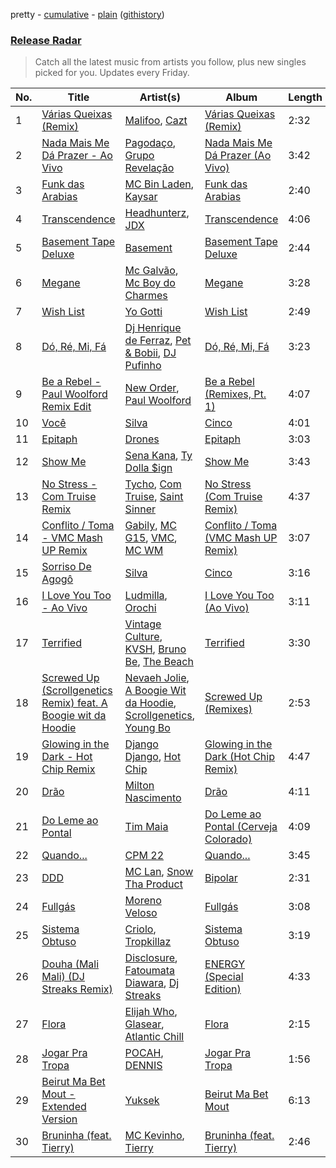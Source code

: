 pretty - [cumulative](https://github.com/nikolasrangel/spotify-playlist-archive/blob/master/playlists/cumulative/Release%20Radar.md) - [plain](https://github.com/nikolasrangel/spotify-playlist-archive/blob/master/playlists/plain/37i9dQZEVXbglbQ6bSs7m0) ([githistory](https://github.githistory.xyz/nikolasrangel/spotify-playlist-archive/blob/master/playlists/plain/37i9dQZEVXbglbQ6bSs7m0))

### [Release Radar](https://open.spotify.com/playlist/37i9dQZEVXbglbQ6bSs7m0)

> Catch all the latest music from artists you follow, plus new singles picked for you. Updates every Friday.

| No. | Title | Artist(s) | Album | Length |
|---|---|---|---|---|
| 1 | [Várias Queixas (Remix)](https://open.spotify.com/track/1GThrHo1eJgmO8hT3v1Oc7) | [Malifoo](https://open.spotify.com/artist/6Mt8or6ZkKPJSSECpY7Pu5), [Cazt](https://open.spotify.com/artist/66KMR938PcmbSkHzZzW6Gg) | [Várias Queixas (Remix)](https://open.spotify.com/album/3jq5Zd42igYRaypTQNJc0L) | 2:32 |
| 2 | [Nada Mais Me Dá Prazer - Ao Vivo](https://open.spotify.com/track/5qivmyVGhR4rO0dKi9qVF5) | [Pagodaço](https://open.spotify.com/artist/55Y9oLW1nECGHXdoymPdw1), [Grupo Revelação](https://open.spotify.com/artist/7yQrcdkLdBAkV7yY9fF2Hw) | [Nada Mais Me Dá Prazer (Ao Vivo)](https://open.spotify.com/album/7wXXtyLbHDoEHBJYqFXvYs) | 3:42 |
| 3 | [Funk das Arabias](https://open.spotify.com/track/5XddCkgOIjxZBXdvp3TxsJ) | [MC Bin Laden](https://open.spotify.com/artist/2PC0CLpUsoEQPNIZKg2ZX0), [Kaysar](https://open.spotify.com/artist/2gXf95vJUMIJcGBRKTdJH5) | [Funk das Arabias](https://open.spotify.com/album/6v4jAV1lvb9WyQCO6An8lP) | 2:40 |
| 4 | [Transcendence](https://open.spotify.com/track/0VcaIiu2GUYoKgBzzfFOeb) | [Headhunterz](https://open.spotify.com/artist/6C0KWmCdqrLU2LzzWBPbOy), [JDX](https://open.spotify.com/artist/4j1Br3T2yrQIWd7LUip8t4) | [Transcendence](https://open.spotify.com/album/6OmrOHP2MqGfwzf9kh59WS) | 4:06 |
| 5 | [Basement Tape Deluxe](https://open.spotify.com/track/6oAuOmZFiijCwAH1XnLww1) | [Basement](https://open.spotify.com/artist/4cEoNcoS117HyBN6rjNAHK) | [Basement Tape Deluxe](https://open.spotify.com/album/5XJHabX25Iutwu8IAbG0V2) | 2:44 |
| 6 | [Megane](https://open.spotify.com/track/4N2WVs6BB6ggSJI1T5aVhX) | [Mc Galvão](https://open.spotify.com/artist/3du8cGDfZFCt334hHiqpnQ), [Mc Boy do Charmes](https://open.spotify.com/artist/3qgj5Npmnn5JSDmbeDAtzH) | [Megane](https://open.spotify.com/album/4NxXF3olLIrGNIFWpZuaWG) | 3:28 |
| 7 | [Wish List](https://open.spotify.com/track/1fDxt3gDX8KHUc30DS47Fo) | [Yo Gotti](https://open.spotify.com/artist/6Ha4aES39QiVjR0L2lwuwq) | [Wish List](https://open.spotify.com/album/1xBjO2S2f2IdIxfaaYT8uy) | 2:49 |
| 8 | [Dó, Ré, Mi, Fá](https://open.spotify.com/track/5aNh8wMU5txHtjPKBil2IP) | [Dj Henrique de Ferraz](https://open.spotify.com/artist/5crFHCCb7j1zkIiIUpN2In), [Pet & Bobii](https://open.spotify.com/artist/2lJQn1DHF1ipwxytJBMljq), [DJ Pufinho](https://open.spotify.com/artist/0qX03yTb9GWo2950nCuwi6) | [Dó, Ré, Mi, Fá](https://open.spotify.com/album/2ZWIRn23SqqOdNFtg4c0hz) | 3:23 |
| 9 | [Be a Rebel - Paul Woolford Remix Edit](https://open.spotify.com/track/4yl2X4X4Ba2cjueoSYCmnw) | [New Order](https://open.spotify.com/artist/0yNLKJebCb8Aueb54LYya3), [Paul Woolford](https://open.spotify.com/artist/4CA8PTrbq1l5IgyvBA2JSV) | [Be a Rebel (Remixes, Pt. 1)](https://open.spotify.com/album/0wk0xenFnsOi4iJBK49hYg) | 4:07 |
| 10 | [Você](https://open.spotify.com/track/7e55kr3zDlXRX2CpLncONz) | [Silva](https://open.spotify.com/artist/50sftj2oW2iBviA6RkTzsz) | [Cinco](https://open.spotify.com/album/6DqXBagxY611pulprabgLw) | 4:01 |
| 11 | [Epitaph](https://open.spotify.com/track/2f7f7JiH5tElV1CxPDpuDD) | [Drones](https://open.spotify.com/artist/0GZkYbJkke2SkmdLdtuPUB) | [Epitaph](https://open.spotify.com/album/3bHTFqQeUE1l6sr3XZS90s) | 3:03 |
| 12 | [Show Me](https://open.spotify.com/track/65TihbFnmKqBVeYZV3hPfi) | [Sena Kana](https://open.spotify.com/artist/1owTbtKKynCGuEtxY6rcUm), [Ty Dolla $ign](https://open.spotify.com/artist/7c0XG5cIJTrrAgEC3ULPiq) | [Show Me](https://open.spotify.com/album/6tg68BPdnnqwQYHN2MiAuk) | 3:43 |
| 13 | [No Stress - Com Truise Remix](https://open.spotify.com/track/6jVRo9RVXRvMoTFMFNyWAb) | [Tycho](https://open.spotify.com/artist/5oOhM2DFWab8XhSdQiITry), [Com Truise](https://open.spotify.com/artist/2wouN3QXejYa5tKetYdcVX), [Saint Sinner](https://open.spotify.com/artist/0DoWlk1NzQp1VWVFtZOb8Y) | [No Stress (Com Truise Remix)](https://open.spotify.com/album/4PxQ8NhQVkXAIM8ihp84v3) | 4:37 |
| 14 | [Conflito / Toma - VMC Mash UP Remix](https://open.spotify.com/track/4NQLj13bJTfDzap84Ep5eP) | [Gabily](https://open.spotify.com/artist/5DIR6IADBl1MixJ75bNvAz), [MC G15](https://open.spotify.com/artist/3Nipsl6GVwwGyeAk0J29C6), [VMC](https://open.spotify.com/artist/6rA3wvD2kHf18YOx1qz2xk), [MC WM](https://open.spotify.com/artist/14D0I0RYqvIorkPL2EWoQh) | [Conflito / Toma (VMC Mash UP Remix)](https://open.spotify.com/album/4tJdM3ahYqnFqAgBLCU7Pr) | 3:07 |
| 15 | [Sorriso De Agogô](https://open.spotify.com/track/7u3KCKZyI2yCzZ0nTqIw2K) | [Silva](https://open.spotify.com/artist/50sftj2oW2iBviA6RkTzsz) | [Cinco](https://open.spotify.com/album/6DqXBagxY611pulprabgLw) | 3:16 |
| 16 | [I Love You Too - Ao Vivo](https://open.spotify.com/track/0IDRN0vpnXuofJQH9erZ71) | [Ludmilla](https://open.spotify.com/artist/3CDoRporvSjdzTrm99a3gi), [Orochi](https://open.spotify.com/artist/3rfM2cGqF6DB0kUyytMkXx) | [I Love You Too (Ao Vivo)](https://open.spotify.com/album/091a2pVelHv9QZtfn6LsBa) | 3:11 |
| 17 | [Terrified](https://open.spotify.com/track/1l9gVSPDoWh7jQ89Ad2HIn) | [Vintage Culture](https://open.spotify.com/artist/28uJnu5EsrGml2tBd7y8ts), [KVSH](https://open.spotify.com/artist/2uGKgNuq7MnKksXiSO6HjB), [Bruno Be](https://open.spotify.com/artist/37UXlMGND0Tr7Su43RxHQ0), [The Beach](https://open.spotify.com/artist/6xqpdCiMM646Q6nAD5n3vO) | [Terrified](https://open.spotify.com/album/6j2OZfXSaU9B1a104EwgCS) | 3:30 |
| 18 | [Screwed Up (Scrollgenetics Remix) feat. A Boogie wit da Hoodie](https://open.spotify.com/track/6XTAXOlKJcY2ouaIToykBj) | [Nevaeh Jolie](https://open.spotify.com/artist/2dJ653MsVAaU898QN32fdM), [A Boogie Wit da Hoodie](https://open.spotify.com/artist/31W5EY0aAly4Qieq6OFu6I), [Scrollgenetics](https://open.spotify.com/artist/5Y1BVtu3goSwPHXtFVTKWP), [Young Bo](https://open.spotify.com/artist/5g9Z4rvzvFBAPvKbesIBTS) | [Screwed Up (Remixes)](https://open.spotify.com/album/57Sklj72CaEGet9l1AWzgi) | 2:53 |
| 19 | [Glowing in the Dark - Hot Chip Remix](https://open.spotify.com/track/12vg3cRWWsQcLk8btrES4E) | [Django Django](https://open.spotify.com/artist/2ARO60gI5do88ho6azmzab), [Hot Chip](https://open.spotify.com/artist/37uLId6Z5ZXCx19vuruvv5) | [Glowing in the Dark (Hot Chip Remix)](https://open.spotify.com/album/73J0jwsmWyhBaO0kG0uxCf) | 4:47 |
| 20 | [Drão](https://open.spotify.com/track/6BMzeMqNHmMtU5ucEWvbW9) | [Milton Nascimento](https://open.spotify.com/artist/3Bnq7jiU506HcPjRgQ43TM) | [Drão](https://open.spotify.com/album/0sM5ck5n1eDeg6ek2rUOex) | 4:11 |
| 21 | [Do Leme ao Pontal](https://open.spotify.com/track/3cqPBXDUQ0mNWcpnTcXTnp) | [Tim Maia](https://open.spotify.com/artist/0jOs0wnXCu1bGGP7kh5uIu) | [Do Leme ao Pontal (Cerveja Colorado)](https://open.spotify.com/album/0jmBtbuYwW5AZKgC8efOIi) | 4:09 |
| 22 | [Quando...](https://open.spotify.com/track/67sN4oLKwQy4btUDWOvtPJ) | [CPM 22](https://open.spotify.com/artist/2Jw4Lrfjnyv2QsDoBgnrAP) | [Quando...](https://open.spotify.com/album/0RvQVmWclLFt0G2eHchxaA) | 3:45 |
| 23 | [DDD](https://open.spotify.com/track/1HwJyXzxTC7NnUlAhUTXap) | [MC Lan](https://open.spotify.com/artist/4mb1xtQVGSK5dh8AbtwBiR), [Snow Tha Product](https://open.spotify.com/artist/3p3jPcp8b7WL9XYj4xlsWj) | [Bipolar](https://open.spotify.com/album/76Cs7giaXJaJQpT9ZNArDE) | 2:31 |
| 24 | [Fullgás](https://open.spotify.com/track/6RD3xiKrYLXrDBL1XIpnFG) | [Moreno Veloso](https://open.spotify.com/artist/57IX1XTNL4DPilyY5pQsaK) | [Fullgás](https://open.spotify.com/album/2to2RdbqwCNhSWd6ZVI1ew) | 3:08 |
| 25 | [Sistema Obtuso](https://open.spotify.com/track/2IIWfrGNeZHvIoPeFXECRs) | [Criolo](https://open.spotify.com/artist/37ZflmHTdxkSLQuT8w9NBs), [Tropkillaz](https://open.spotify.com/artist/5bzWtCkjIAMgN93gLt56SO) | [Sistema Obtuso](https://open.spotify.com/album/6uTrdx3Dh79wHo6pwZf7By) | 3:19 |
| 26 | [Douha (Mali Mali) (DJ Streaks Remix)](https://open.spotify.com/track/6jYnDu2D7Zgbhg9MivLVz4) | [Disclosure](https://open.spotify.com/artist/6nS5roXSAGhTGr34W6n7Et), [Fatoumata Diawara](https://open.spotify.com/artist/4G5ZJny3HvX6Il7eHVfnNC), [Dj Streaks](https://open.spotify.com/artist/67YkGjtw8rmC6Ck0GmoxFA) | [ENERGY (Special Edition)](https://open.spotify.com/album/7zkGnjPwwQvjW7RCMnmPEz) | 4:33 |
| 27 | [Flora](https://open.spotify.com/track/7vvN6jTHNBtkqLol6IEM94) | [Elijah Who](https://open.spotify.com/artist/2b0aKuno01NxPWVCUVIEc8), [Glasear](https://open.spotify.com/artist/56cJE87EfLSuLITxY2H0iR), [Atlantic Chill](https://open.spotify.com/artist/0IgHIEE4S1p89l6xs28SlP) | [Flora](https://open.spotify.com/album/7L8FypEEbHCoJ3xVXaUASX) | 2:15 |
| 28 | [Jogar Pra Tropa](https://open.spotify.com/track/4QaBk5kZX6kpTHM2AZiM4q) | [POCAH](https://open.spotify.com/artist/11iQCRz636WFdHj42qxAF6), [DENNIS](https://open.spotify.com/artist/6xlRSRMLgZbsSNd0BMobwy) | [Jogar Pra Tropa](https://open.spotify.com/album/3YBYrvstENLedxF4piRNgc) | 1:56 |
| 29 | [Beirut Ma Bet Mout - Extended Version](https://open.spotify.com/track/7CxSLQQ1FFhBeYmN6rcxcG) | [Yuksek](https://open.spotify.com/artist/2ePIzx9NjxplS724QMZtsf) | [Beirut Ma Bet Mout](https://open.spotify.com/album/6NtZkGT6PZTTv5jsbLWX9p) | 6:13 |
| 30 | [Bruninha (feat. Tierry)](https://open.spotify.com/track/6vieZYXc6xJ1hY1SxRNpYd) | [MC Kevinho](https://open.spotify.com/artist/1mXAhKnZEdF6rotyyd4GBi), [Tierry](https://open.spotify.com/artist/4FUMTycjZlEY6ZxMgqNjC8) | [Bruninha (feat. Tierry)](https://open.spotify.com/album/47RjfV5d76WHjFwHBfhS0I) | 2:46 |